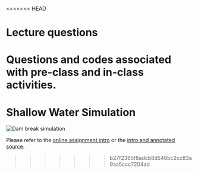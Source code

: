 <<<<<<< HEAD
# Lecture questions

Questions and codes associated with pre-class and in-class activities.
=======
# Shallow Water Simulation

![Dam break simulation](https://github.com/cornell-cs5220-f15/water/blob/master/ref/dam_break.gif)

Please refer to the [online assignment intro][intro] or the
[intro and annotated source][annotated].

[intro]: https://github.com/cornell-cs5220-f15/water/blob/master/intro.md
[annotated]: https://github.com/cornell-cs5220-f15/water/blob/master/ref/shallow.pdf
>>>>>>> b27f2365f8adcb8d546bc2cc83a9aa5ccc7204ad
